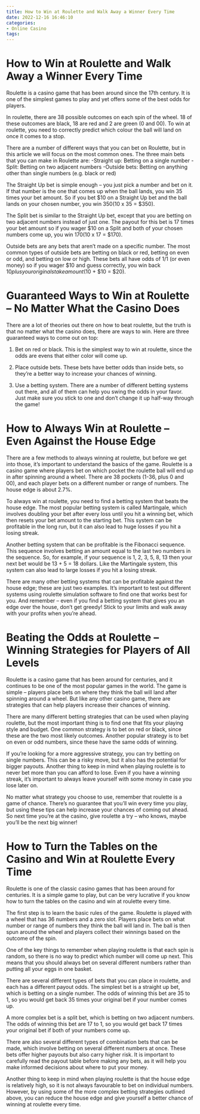 ```yaml
---
title: How to Win at Roulette and Walk Away a Winner Every Time 
date: 2022-12-16 16:46:10
categories:
- Online Casino
tags:
---
```



#  How to Win at Roulette and Walk Away a Winner Every Time 

Roulette is a casino game that has been around since the 17th century. It is one of the simplest games to play and yet offers some of the best odds for players.

In roulette, there are 38 possible outcomes on each spin of the wheel. 18 of these outcomes are black, 18 are red and 2 are green (0 and 00). To win at roulette, you need to correctly predict which colour the ball will land on once it comes to a stop.

There are a number of different ways that you can bet on Roulette, but in this article we will focus on the most common ones. The three main bets that you can make in Roulette are:
-Straight up: Betting on a single number
-Split: Betting on two adjacent numbers
-Outside bets: Betting on anything other than single numbers (e.g. black or red)

The Straight Up bet is simple enough – you just pick a number and bet on it. If that number is the one that comes up when the ball lands, you win 35 times your bet amount. So if you bet $10 on a Straight Up bet and the ball lands on your chosen number, you win $350 ($10 x 35 = $350).

The Split bet is similar to the Straight Up bet, except that you are betting on two adjacent numbers instead of just one. The payout for this bet is 17 times your bet amount so if you wager $10 on a Split and both of your chosen numbers come up, you win $170 ($10 x 17 = $170). 

Outside bets are any bets that aren’t made on a specific number. The most common types of outside bets are betting on black or red, betting on even or odd, and betting on low or high. These bets all have odds of 1/1 (or even money) so if you wager $10 and guess correctly, you win back $10 plus your original stake amount ($10 + $10 = $20).

#  Guaranteed Ways to Win at Roulette – No Matter What the Casino Does 

There are a lot of theories out there on how to beat roulette, but the truth is that no matter what the casino does, there are ways to win. Here are three guaranteed ways to come out on top:

1. Bet on red or black. This is the simplest way to win at roulette, since the odds are evens that either color will come up.

2. Place outside bets. These bets have better odds than inside bets, so they’re a better way to increase your chances of winning.

3. Use a betting system. There are a number of different betting systems out there, and all of them can help you swing the odds in your favor. Just make sure you stick to one and don’t change it up half-way through the game!

#  How to Always Win at Roulette – Even Against the House Edge 

There are a few methods to always winning at roulette, but before we get into those, it’s important to understand the basics of the game. Roulette is a casino game where players bet on which pocket the roulette ball will end up in after spinning around a wheel. There are 38 pockets (1-36, plus 0 and 00), and each player bets on a different number or range of numbers. The house edge is about 2.7%.

To always win at roulette, you need to find a betting system that beats the house edge. The most popular betting system is called Martingale, which involves doubling your bet after every loss until you hit a winning bet, which then resets your bet amount to the starting bet. This system can be profitable in the long run, but it can also lead to huge losses if you hit a losing streak.

Another betting system that can be profitable is the Fibonacci sequence. This sequence involves betting an amount equal to the last two numbers in the sequence. So, for example, if your sequence is 1, 2, 3, 5, 8, 13 then your next bet would be 13 + 5 = 18 dollars. Like the Martingale system, this system can also lead to large losses if you hit a losing streak.

There are many other betting systems that can be profitable against the house edge; these are just two examples. It’s important to test out different systems using roulette simulation software to find one that works best for you. And remember – even if you find a betting system that gives you an edge over the house, don’t get greedy! Stick to your limits and walk away with your profits when you’re ahead.

#  Beating the Odds at Roulette – Winning Strategies for Players of All Levels 

Roulette is a casino game that has been around for centuries, and it continues to be one of the most popular games in the world. The game is simple – players place bets on where they think the ball will land after spinning around a wheel. But like any other casino game, there are strategies that can help players increase their chances of winning.

There are many different betting strategies that can be used when playing roulette, but the most important thing is to find one that fits your playing style and budget. One common strategy is to bet on red or black, since these are the two most likely outcomes. Another popular strategy is to bet on even or odd numbers, since these have the same odds of winning.

If you’re looking for a more aggressive strategy, you can try betting on single numbers. This can be a risky move, but it also has the potential for bigger payouts. Another thing to keep in mind when playing roulette is to never bet more than you can afford to lose. Even if you have a winning streak, it’s important to always leave yourself with some money in case you lose later on.

No matter what strategy you choose to use, remember that roulette is a game of chance. There’s no guarantee that you’ll win every time you play, but using these tips can help increase your chances of coming out ahead. So next time you’re at the casino, give roulette a try – who knows, maybe you’ll be the next big winner!

#  How to Turn the Tables on the Casino and Win at Roulette Every Time

Roulette is one of the classic casino games that has been around for centuries. It is a simple game to play, but can be very lucrative if you know how to turn the tables on the casino and win at roulette every time.

The first step is to learn the basic rules of the game. Roulette is played with a wheel that has 36 numbers and a zero slot. Players place bets on what number or range of numbers they think the ball will land in. The ball is then spun around the wheel and players collect their winnings based on the outcome of the spin.

One of the key things to remember when playing roulette is that each spin is random, so there is no way to predict which number will come up next. This means that you should always bet on several different numbers rather than putting all your eggs in one basket.

There are several different types of bets that you can place in roulette, and each has a different payout odds. The simplest bet is a straight up bet, which is betting on a single number. The odds of winning this bet are 35 to 1, so you would get back 35 times your original bet if your number comes up.

A more complex bet is a split bet, which is betting on two adjacent numbers. The odds of winning this bet are 17 to 1, so you would get back 17 times your original bet if both of your numbers come up.

There are also several different types of combination bets that can be made, which involve betting on several different numbers at once. These bets offer higher payouts but also carry higher risk. It is important to carefully read the payout table before making any bets, as it will help you make informed decisions about where to put your money.

Another thing to keep in mind when playing roulette is that the house edge is relatively high, so it is not always favourable to bet on individual numbers. However, by using some of the more complex betting strategies outlined above, you can reduce the house edge and give yourself a better chance of winning at roulette every time.